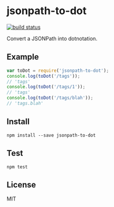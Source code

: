 # jsonpath-to-dot

[![build status](https://secure.travis-ci.org/imlucas/jsonpath-to-dot.png)](http://travis-ci.org/imlucas/jsonpath-to-dot)

Convert a JSONPath into dotnotation.

## Example

```javascript
var toDot = require('jsonpath-to-dot');
console.log(toDot('/tags'));
// 'tags'
console.log(toDot('/tags/1'));
// 'tags'
console.log(toDot('/tags/blah'));
// 'tags.blah'
```

## Install

```
npm install --save jsonpath-to-dot
```

## Test

```
npm test
```

## License

MIT
